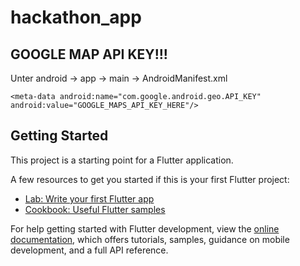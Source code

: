 # hackathon_app

## GOOGLE MAP API KEY!!!
Unter android -> app -> main -> AndroidManifest.xml

``<meta-data android:name="com.google.android.geo.API_KEY"
android:value="GOOGLE_MAPS_API_KEY_HERE"/>``



## Getting Started

This project is a starting point for a Flutter application.

A few resources to get you started if this is your first Flutter project:

- [Lab: Write your first Flutter app](https://docs.flutter.dev/get-started/codelab)
- [Cookbook: Useful Flutter samples](https://docs.flutter.dev/cookbook)

For help getting started with Flutter development, view the
[online documentation](https://docs.flutter.dev/), which offers tutorials,
samples, guidance on mobile development, and a full API reference.
